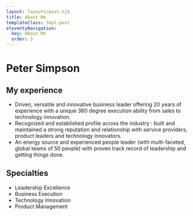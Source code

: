 ```yaml
---
layout: layouts/post.njk
title: About Me
templateClass: tmpl-post
eleventyNavigation:
  key: About Me
  order: 3
---
```


# Peter Simpson

## My experience

* Driven, versatile and innovative business leader offering 20 years of experience with a unique 360 degree execution ability from sales to technology innovation.
* Recognized and established profile across the industry : built and maintained a strong reputation and relationship with service providers, product leaders and technology innovators.
* An energy source and experienced people leader (with multi-faceted, global teams of 50 people) with proven track record of leadership and getting things done.

## Specialties

* Leadership Excellence
* Business Execution
* Technology Innovation
* Product Management 


